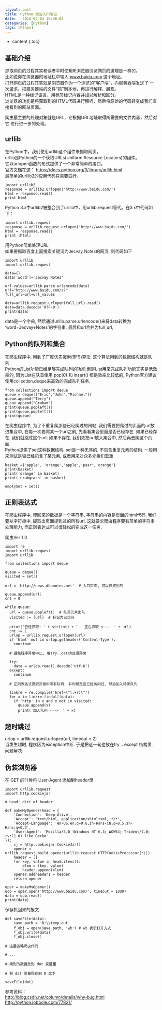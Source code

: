 ```yaml
---
layout: post
title: Python 爬虫入门笔记
date:   2016-04-04 19:36:03
categories: [Python]
tags: [Pthon]
---
```


* content
{:toc}

## 基础介绍

抓取网页的过程其实和读者平时使用IE浏览器浏览网页的道理是一样的。   
比如说你在浏览器的地址栏中输入    www.baidu.com    这个地址。   
打开网页的过程其实就是浏览器作为一个浏览的“客户端”，向服务器端发送了 一次请求，把服务器端的文件“抓”到本地，再进行解释、展现。   
HTML是一种标记语言，用标签标记内容并加以解析和区分。   
浏览器的功能是将获取到的HTML代码进行解析，然后将原始的代码转变成我们直接看到的网站页面。   

爬虫最主要的处理对象就是URL，它根据URL地址取得所需要的文件内容，然后对它 进行进一步的处理。   

## urllib

在Python中，我们使用urllib这个组件来抓取网页。   
urllib是Python的一个获取URLs(Uniform Resource Locators)的组件。   
它以urlopen函数的形式提供了一个非常简单的接口。   
官方文档在这： https://docs.python.org/3/library/urllib.html   
最简单的urllib2的应用代码只需要四行。   

	import urllib2  
	response = urllib2.urlopen('http://www.baidu.com/')  
	html = response.read()  
	print html  

Python 3.x中urllib2被整合到了urllib中，用urllib.request替代。在3.x中代码如下：   

	import urllib.request
	response = urllib.request.urlopen('http://www.baidu.com/')
	html = response.read()
	print (html)
	
用Python简单处理URL   
如果要抓取百度上面搜索关键词为Jecvay Notes的网页, 则代码如下   

	import urllib
	import urllib.request
	 
	data={}
	data['word']='Jecvay Notes'
	 
	url_values=urllib.parse.urlencode(data)
	url="http://www.baidu.com/s?"
	full_url=url+url_values
	 
	data=urllib.request.urlopen(full_url).read()
	data=data.decode('UTF-8')
	print(data)

data是一个字典, 然后通过urllib.parse.urlencode()来将data转换为 ‘word=Jecvay+Notes’的字符串, 最后和url合并为full_url,    

## Python的队列和集合

在爬虫程序中, 用到了广度优先搜索(BFS)算法. 这个算法用到的数据结构就是队列.   
Python的List功能已经足够完成队列的功能,但是List用来完成队列功能其实是低效率的, 因为List在队首使用 pop(0) 和 insert() 都是效率比较低的, Python官方建议使用collection.deque来高效的完成队列任务.   

	from collections import deque
	queue = deque(["Eric","John","Michael"])
	queue.append("Terry")
	queue.append("Graham")
	print(queue.popleft())
	print(queue.popleft())
	print(queue)

在爬虫程序中, 为了不重复爬那些已经爬过的网站, 我们需要把爬过的页面的url放进集合中, 在每一次要爬某一个url之前, 先看看集合里面是否已经存在. 如果已经存在, 我们就跳过这个url; 如果不存在, 我们先把url放入集合中, 然后再去爬这个页面.   
Python提供了set这种数据结构. set是一种无序的, 不包含重复元素的结构. 一般用来测试是否已经包含了某元素, 或者用来对众多元素们去重.    

	basket ={'apple', 'orange','apple','pear','orange'}
	print(basket)
	print('orange' in basket)
	print('crabgrass' in basket)

	emptySet = set()

## 正则表达式

在爬虫程序中, 爬回来的数据是一个字符串, 字符串的内容是页面的html代码. 我们要从字符串中, 提取出页面提到过的所有url. 这就要求爬虫程序要有简单的字符串处理能力, 而正则表达式可以很轻松的完成这一任务.   

爬虫Ver 1.0   

	import re
	import urllib.request
	import urllib
	 
	from collections import deque
	 
	queue = deque()
	visited = set()
	 
	url = 'http://news.dbanotes.net'  # 入口页面, 可以换成别的
	 
	queue.append(url)
	cnt = 0
	 
	while queue:
	  url = queue.popleft()  # 队首元素出队
	  visited |= {url}  # 标记为已访问
	 
	  print('已经抓取: ' + str(cnt) + '   正在抓取 <---  ' + url)
	  cnt += 1
	  urlop = urllib.request.urlopen(url)
	  if 'html' not in urlop.getheader('Content-Type'):
		continue
	 
	  # 避免程序异常中止, 用try..catch处理异常

	  try:
		data = urlop.read().decode('utf-8')
	  except:
		continue
	 
	  # 正则表达式提取页面中所有队列, 并判断是否已经访问过, 然后加入待爬队列

	  linkre = re.compile('href=\"(.+?)\"')
	  for x in linkre.findall(data):
		if 'http' in x and x not in visited:
		  queue.append(x)
		  print('加入队列 --->  ' + x)
		  
## 超时跳过

urlop = urllib.request.urlopen(url, timeout = 2)   
当发生超时, 程序因为exception中断. 于是把这一句也放在try .. except 结构里, 问题解决.   

## 伪装浏览器

在 GET 的时候将 User-Agent 添加到header里   

	import urllib.request
	import http.cookiejar
	 
	# head: dict of header

	def makeMyOpener(head = {
		'Connection': 'Keep-Alive',
		'Accept': 'text/html, application/xhtml+xml, */*',
		'Accept-Language': 'en-US,en;q=0.8,zh-Hans-CN;q=0.5,zh-Hans;q=0.3',
		'User-Agent': 'Mozilla/5.0 (Windows NT 6.3; WOW64; Trident/7.0; rv:11.0) like Gecko'
	}):
		cj = http.cookiejar.CookieJar()
		opener = urllib.request.build_opener(urllib.request.HTTPCookieProcessor(cj))
		header = []
		for key, value in head.items():
			elem = (key, value)
			header.append(elem)
		opener.addheaders = header
		return opener
	 
	oper = makeMyOpener()
	uop = oper.open('http://www.baidu.com/', timeout = 1000)
	data = uop.read()
	print(data)

保存抓回来的报文   

	def saveFile(data):
		save_path = 'D:\\temp.out'
		f_obj = open(save_path, 'wb') # wb 表示打开方式
		f_obj.write(data)
		f_obj.close()
	 
	# 这里省略爬虫代码

	# ...
	 
	# 爬到的数据放到 dat 变量里

	# 将 dat 变量保存到 D 盘下

	saveFile(dat)
	
	
参考资料：   
http://blog.csdn.net/column/details/why-bug.html   
http://python.jobbole.com/77821/
